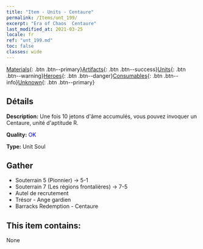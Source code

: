 ```yaml
---
title: "Item - Units - Centaure"
permalink: /Items/unt_199/
excerpt: "Era of Chaos  Centaure"
last_modified_at: 2021-03-25
locale: fr
ref: "unt_199.md"
toc: false
classes: wide
---
```

 [Materials](/fr/Items/){: .btn .btn--primary}[Artifacts](/fr/Items/Artifacts/){: .btn .btn--success}[Units](/fr/Items/Units/){: .btn .btn--warning}[Heroes](/fr/Items/Heroes/){: .btn .btn--danger}[Consumables](/fr/Items/Consumables/){: .btn .btn--info}[Unknown](/fr/Items/Unknown/){: .btn .btn--primary}

## Détails
 **Description:** Une fois 10 jetons d'âme accumulés, vous pouvez invoquer un Centaure, unité d'aptitude R.

 **Quality:** <span style="color: #0000CD">OK</span>

 **Type:** Unit Soul

## Gather

*    Souterrain 5 (Pionnier) -> 5-1 
*    Souterrain 7 (Les régions frontalières) -> 7-5 
*    Autel de recrutement 
*    Trésor - Ange gardien 
*    Barracks Redemption - Centaure 

## This item contains:

  None

